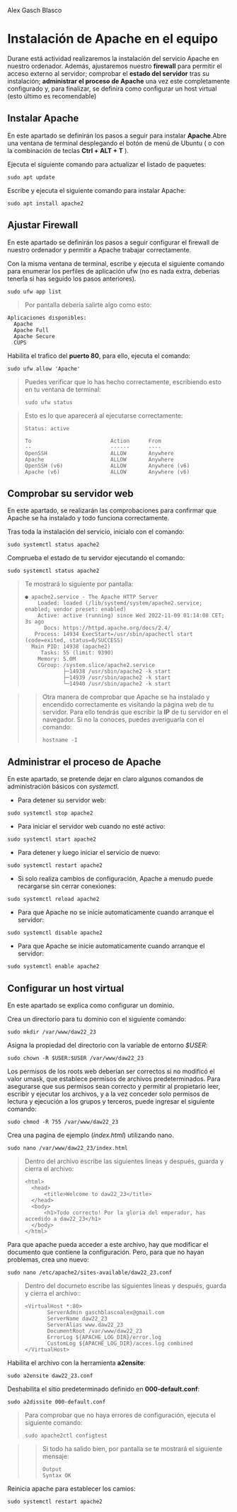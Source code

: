 Alex Gasch Blasco
# Instalación de Apache en el equipo
Durane está actividad realizaremos la instalación del servicio Apache en nuestro ordenador. Además, ajustaremos nuestro **firewall** para permitir el acceso externo al servidor; comprobar el **estado del servidor** tras su instalación; **administrar el proceso de Apache** una vez este completamente configurado y, para finalizar, se definira como configurar un host virtual (esto último es recomendable)

## Instalar Apache
En este apartado se definirán los pasos a seguir para instalar **Apache**.Abre una ventana de terminal desplegando el botón de menú de Ubuntu ( o con la combinación de teclas **Ctrl + ALT + T** ).

Ejecuta el siguiente comando para actualizar el listado de paquetes:
```
sudo apt update
```
Escribe y ejecuta el siguiente comando para instalar Apache:
```
sudo apt install apache2
```

## Ajustar Firewall
En este apartado se definirán los pasos a seguir configurar el firewall de nuestro ordenador y permitir a Apache trabajar correctamente.

Con la misma ventana de terminal, escribe y ejecuta el siguiente comando para enumerar los perfiles de aplicación ufw (no es nada extra, deberias tenerla si has seguido los pasos anteriores).
```
sudo ufw app list
```
>Por pantalla debería salirte algo como esto:
```
Aplicaciones disponibles:
  Apache
  Apache Full
  Apache Secure
  CUPS
```
Habilita el trafico del **puerto 80**, para ello, ejecuta el comando:
```
sudo ufw allow 'Apache'
```
>Puedes verificar que lo has hecho correctamente, escribiendo esto en tu ventana de terminal:
>```
>sudo ufw status
>```

>Esto es lo que aparecerá al ejecutarse correctamente:
>```
>Status: active
>
>To                         Action      From
>--                         ------      ----
>OpenSSH                    ALLOW       Anywhere                  
>Apache                     ALLOW       Anywhere                
>OpenSSH (v6)               ALLOW       Anywhere (v6)             
>Apache (v6)                ALLOW       Anywhere (v6)
>```

## Comprobar su servidor web
En este apartado, se realizarán las comprobaciones para confirmar que Apache se ha instalado y todo funciona correctamente.

Tras toda la instalación del servicio, inicialo con el comando:
```
sudo systemctl status apache2
```
Comprueba el estado de tu servidor ejecutando el comando:
```
sudo systemctl status apache2
```

>Te mostrará lo siguiente por pantalla:
>```
>● apache2.service - The Apache HTTP Server
>     Loaded: loaded (/lib/systemd/system/apache2.service; enabled; vendor preset: enabled)
>     Active: active (running) since Wed 2022-11-09 01:14:08 CET; 3s ago
>       Docs: https://httpd.apache.org/docs/2.4/
>    Process: 14934 ExecStart=/usr/sbin/apachectl start (code=exited, status=0/SUCCESS)
>   Main PID: 14938 (apache2)
>      Tasks: 55 (limit: 9390)
>     Memory: 5.0M
>     CGroup: /system.slice/apache2.service
>             ├─14938 /usr/sbin/apache2 -k start
>             ├─14939 /usr/sbin/apache2 -k start
>             └─14940 /usr/sbin/apache2 -k start
>```

>> Otra manera de comprobar que Apache se ha instalado y encendido correctamente es visitando la página web de tu servidor. Para ello tendrás que escribir la **IP** de tu servidor en el navegador. Si no la conoces, puedes averiguarla con el comando:
>>```
>>hostname -I
>>```

## Administrar el proceso de Apache
En este apartado, se pretende dejar en claro algunos comandos de administración básicos con *systemctl*.
  * Para detener su servidor web:
```
sudo systemctl stop apache2
```
  * Para iniciar el servidor web cuando no esté activo:
```
sudo systemctl start apache2
```
  * Para detener y luego iniciar el servicio de nuevo:
```
sudo systemctl restart apache2
```
  * Si solo realiza cambios de configuración, Apache a menudo puede recargarse sin cerrar conexiones:
```
sudo systemctl reload apache2
```
  * Para que Apache no se inicie automaticamente cuando arranque el servidor:
```
sudo systemctl disable apache2
```
  * Para que Apache se inicie automaticamente cuando arranque el servidor:
```
sudo systemctl enable apache2
```

## Configurar un host virtual
En este apartado se explica como configurar un dominio.

Crea un directorio para tu dominio con el siguiente comando:
```
sudo mkdir /var/www/daw22_23
```
Asigna la propiedad del directorio con la variable de entorno _$USER_:
```
sudo chown -R $USER:$USER /var/www/daw22_23
```
Los permisos de los roots web deberían ser correctos si no modificó el valor umask, que establece permisos de archivos predeterminados. Para asegurarse que sus permisos sean correcto y permitir al propietario leer, escribir y ejecutar los archivos, y a la vez conceder solo permisos de lectura y ejecución a los grupos y terceros, puede ingresar el siguiente comando:
```
sudo chmod -R 755 /var/www/daw22_23
```
Crea una pagina de ejemplo (_index.html_) utilizando nano.
```
sudo nano /var/www/daw22_23/index.html
```
>Dentro del archivo escribe las siguientes lineas y después, guarda y cierra el archivo:
>```
><html>
>	<head>
>		<title>Welcome to daw22_23</title>
>	</head>
>	<body>
>		<h1>Todo correcto! Por la gloria del emperador, has accedido a daw22_23</h1>
>	</body>
></html>
>```

Para que apache pueda acceder a este archivo, hay que modificar el documento que contiene la configuración. Pero, para que no hayan problemas, crea uno nuevo:
```
sudo nano /etc/apache2/sites-available/daw22_23.conf
```
>Dentro del documeto escribe las siguientes líneas y después, guarda y cierra el archivo::
>```
><VirtualHost *:80>
>        ServerAdmin gaschblascoalex@gmail.com
>        ServerName daw22_23
>        ServerAlias www.daw22_23
>        DocumentRoot /var/www/daw22_23
>        ErrorLog ${APACHE_LOG_DIR}/error.log
>        CustomLog ${APACHE_LOG_DIR}/acces.log combined
></VirtualHost>
>```

Habilita el archivo con la herramienta **a2ensite**:
```
sudo a2ensite daw22_23.conf
```
Deshabilita el sitio predeterminado definido en **000-default.conf**:
```
sudo a2dissite 000-default.conf
```
>Para comprobar que no haya errores de configuración, ejecuta el siguiente comando:
>```
>sudo apache2ctl configtest
>```

>>Si todo ha salido bien, por pantalla se te mostrará el siguiente mensaje:
>>```
>>Output
>>Syntax OK
>>```

Reinicia apache para establecer los camios:
```
sudo systemctl restart apache2
```
